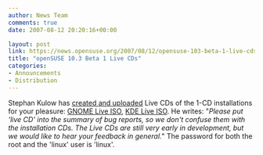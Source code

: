 ```yaml
---
author: News Team
comments: true
date: 2007-08-12 20:20:16+00:00

layout: post
link: https://news.opensuse.org/2007/08/12/opensuse-103-beta-1-live-cds/
title: "openSUSE 10.3 Beta 1 Live CDs"
categories:
- Announcements
- Distribution
---
```

Stephan Kulow has [created and uploaded](http://lists.opensuse.org/opensuse-announce/2007-08/msg00006.html) Live CDs of the 1-CD installations for your pleasure: [GNOME Live ISO](http://download.opensuse.org/distribution/10.3-Beta1/iso/cd/openSUSE-10.3-Beta1-GNOME-Live-i386.iso), [KDE Live ISO](http://download.opensuse.org/distribution/10.3-Beta1/iso/cd/openSUSE-10.3-Beta1-KDE-Live-i386.iso). He writes: "_Please put 'live CD' into the summary of bug reports, so we don't confuse them  with the installation CDs. The Live CDs are still very early in development,  but we would like to hear your feedback in general._" The password for both the root and the 'linux' user is 'linux'.

